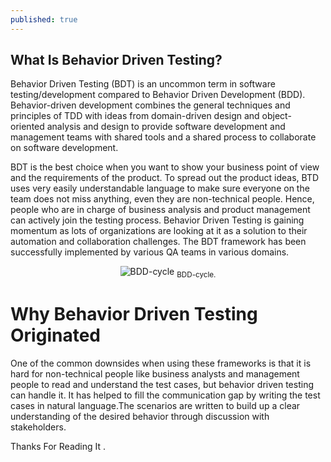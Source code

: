 ```yaml
---
published: true
---
```

## What Is Behavior Driven Testing?

Behavior Driven Testing (BDT) is an uncommon term in software testing/development compared to Behavior Driven Development (BDD). Behavior-driven development combines the general techniques and principles of TDD with ideas from domain-driven design and object-oriented analysis and design to provide software development and management teams with shared tools and a shared process to collaborate on software development.

BDT is the best choice when you want to show your business point of view and the requirements of the product. To spread out the product ideas, BTD uses very easily understandable language to make sure everyone on the team does not miss anything, even they are non-technical people. Hence, people who are in charge of business analysis and product management can actively join the testing process. Behavior Driven Testing is gaining momentum as lots of organizations are looking at it as a solution to their automation and collaboration challenges. The BDT framework has been successfully implemented by various QA teams in various domains.

<center>
<img src="{{site.baseurl}}/assets/images/BDD_cycle.jpeg" alt="BDD-cycle">
<sub>BDD-cycle.</sub>
</center>

# Why Behavior Driven Testing Originated

One of the common downsides when using these frameworks is that it is hard for non-technical people like business analysts and management people to read and understand the test cases, but behavior driven testing can handle it. It has helped to fill the communication gap by writing the test cases in natural language.The scenarios are written to build up a clear understanding of the desired behavior through discussion with stakeholders.

Thanks For Reading It .
